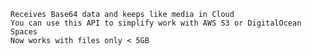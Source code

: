    Receives Base64 data and keeps like media in Cloud
    You can use this API to simplify work with AWS S3 or DigitalOcean Spaces
    Now works with files only < 5GB